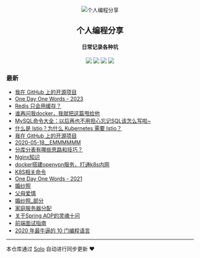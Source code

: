 <p align="center"><img alt="个人编程分享" src="https://oss.geekz.cn:81/pic/%E5%B0%8F%E7%81%B6%E5%A4%B4%E5%83%8F/qqhead.png"></p><h2 align="center">
个人编程分享
</h2>

<h4 align="center">日常记录各种坑</h4>
<p align="center"><a title="个人编程分享" target="_blank" href="https://github.com/liangzhaoliang95/solo-blog"><img src="https://img.shields.io/github/last-commit/liangzhaoliang95/solo-blog.svg?style=flat-square&color=FF9900"></a>
<a title="GitHub repo size in bytes" target="_blank" href="https://github.com/liangzhaoliang95/solo-blog"><img src="https://img.shields.io/github/repo-size/liangzhaoliang95/solo-blog.svg?style=flat-square"></a>
<a title="Solo Version" target="_blank" href="https://github.com/88250/solo/releases"><img src="https://img.shields.io/badge/solo-4.4.0-f1e05a.svg?style=flat-square&color=blueviolet"></a>
<a title="Hits" target="_blank" href="https://github.com/88250/hits"><img src="https://hits.b3log.org/liangzhaoliang95/solo-blog.svg"></a></p>

### 最新

* [我在 GitHub 上的开源项目](https://localhost/my-github-repos)
* [One Day One Words - 2023](https://localhost/articles/2023/04/10/1681128162515.html)
* [Redis 只会用缓存？](https://localhost/articles/2023/01/12/1673500626095.html)
* [谁再问我docker，我就把这篇甩给他](https://localhost/articles/2023/01/03/1672726614049.html)
* [MySQL命令大全：以后再也不用担心忘记SQL该怎么写啦~](https://localhost/articles/2022/12/19/1671410962873.html)
* [什么是 Istio？为什么 Kubernetes 需要 Istio？](https://localhost/articles/2022/06/13/1655092892483.html)
* [我在 GitHub 上的开源项目](https://localhost/github)
* [2020-05-18__EMMMMMM](https://localhost/articles/2022/06/10/1654857463774.html)
* [分库分表有哪些思路和技巧？](https://localhost/articles/2021/11/04/1635988501875.html)
* [Nginx知识](https://localhost/articles/2020/08/24/1598231403151.html)
* [docker搭建openvpn服务，打通k8s内网](https://localhost/articles/2021/12/07/1638857872489.html)
* [K8S相关命令](https://localhost/articles/2021/06/28/1624866121392.html)
* [One Day One Words - 2021](https://localhost/articles/2021/06/25/1624604005727.html)
* [婚纱照](https://localhost/articles/2021/01/19/1611049908855.html)
* [父母爱情](https://localhost/articles/2020/12/25/1608888836182.html)
* [婚纱照_部分](https://localhost/articles/2020/12/25/1608880891587.html)
* [家庭服务器分配](https://localhost/articles/2020/12/01/1606813159401.html)
* [关于Spring AOP的灵魂十问](https://localhost/articles/2020/09/09/1599613727655.html)
* [前端面试指南](https://localhost/articles/2020/08/28/1598607282631.html)
* [2020 年最牛逼的 10 门编程语言](https://localhost/articles/2020/08/21/1597973283154.html)



---

本仓库通过 [Solo](https://github.com/88250/solo) 自动进行同步更新 ❤️ 